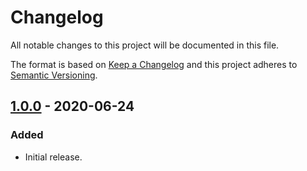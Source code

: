 # Changelog

All notable changes to this project will be documented in this file.

The format is based on [Keep a Changelog](http://keepachangelog.com/)
and this project adheres to [Semantic Versioning](http://semver.org/).

## [1.0.0] - 2020-06-24

### Added

- Initial release.

[1.0.0]: https://github.com/kuyoto/psr7/releases/tag/v1.0.0
